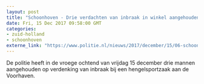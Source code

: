 ```yaml
---
layout: post
title: "Schoonhoven - Drie verdachten van inbraak in winkel aangehouden"
date: Fri, 15 Dec 2017 09:58:00 GMT
categories: 
- zuid-holland 
- schoonhoven 
externe_link: "https://www.politie.nl/nieuws/2017/december/15/06-schoonhoven-drie-verdachten-van-inbraak-in-winkel-aangehouden.html"
---
```


De politie heeft in de vroege ochtend van  vrijdag 15 december drie mannen aangehouden op verdenking van inbraak bij een hengelsportzaak aan de Voorhaven.
